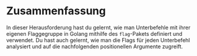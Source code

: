 # Zusammenfassung

In dieser Herausforderung hast du gelernt, wie man Unterbefehle mit ihrer eigenen Flaggegruppe in Golang mithilfe des `flag`-Pakets definiert und verwendet. Du hast auch gelernt, wie man die Flags für jeden Unterbefehl analysiert und auf die nachfolgenden positionellen Argumente zugreift.

